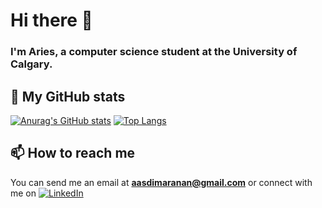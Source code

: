 # Hi there 👋
### I'm Aries, a computer science student at the University of Calgary.




## 🔭 My GitHub stats
[![Anurag's GitHub stats](https://github-readme-stats.vercel.app/api?username=AD-Blue&theme=tokyonight)](https://github.com/anuraghazra/github-readme-stats)
[![Top Langs](https://github-readme-stats.vercel.app/api/top-langs/?username=AD-Blue)](https://github.com/anuraghazra/github-readme-stats)

## 📫 How to reach me
You can send me an email at **aasdimaranan@gmail.com** or connect with me on [![LinkedIn](https://user-images.githubusercontent.com/17509638/127301817-84a21949-92fc-4f36-a4d4-b63f5e16407f.png)](https://www.linkedin.com/in/aries-dimaranan-5664b91a1)

<!--
**AD-Blue/AD-Blue** is a ✨ _special_ ✨ repository because its `README.md` (this file) appears on your GitHub profile.

Here are some ideas to get you started:

- 🔭 I’m currently working on ...
- 🌱 I’m currently learning ...
- 👯 I’m looking to collaborate on ...
- 🤔 I’m looking for help with ...
- 💬 Ask me about ...
- 📫 How to reach me: ...
- 😄 Pronouns: ...
- ⚡ Fun fact: ...
-->
